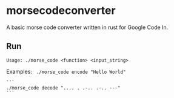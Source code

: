 # morsecodeconverter
A basic morse code converter written in rust for Google Code In.

## Run
`Usage: ./morse_code <function> <input_string>`

Examples:
    ```
    ./morse_code encode "Hello World"```
    
    ```
    ./morse_code decode ".... . .-.. .-.. ---"
    ```
